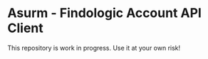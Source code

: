 # Asurm - Findologic Account API Client

This repository is work in progress. Use it at your own risk!
